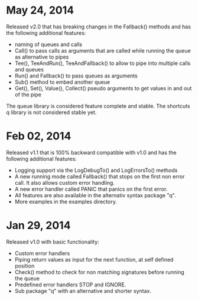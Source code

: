# May 24, 2014
Released v2.0 that has breaking changes in the Fallback() methods and has the following additional features:

- naming of queues and calls
- Call() to pass calls as arguments that are called while running the queue as
  alternative to pipes
- Tee(), TeeAndRun(), TeeAndFallback() to allow to pipe into multiple calls 
  and queues
- Run() and Fallback() to pass queues as arguments
- Sub() method to embed another queue
- Get(), Set(), Value(), Collect() pseudo arguments to get values in and out of the pipe

The queue library is considered feature complete and stable.
The shortcuts q library is not considered stable yet.

# Feb 02, 2014

Released v1.1 that is 100% backward compatible with v1.0 and has the following additional features:

- Logging support via the LogDebugTo() and LogErrorsTo() methods
- A new running mode called Fallback() that stops on the first non error call.
  It also allows custom error handling.
- A new error handler called PANIC that panics on the first error.
- All features are also available in the alternativ syntax package "q".
- More examples in the examples directory.

# Jan 29, 2014 

Released v1.0 with basic functionality:

- Custom error handlers
- Piping return values as input for the next function, at self defined position
- Check() method to check for non matching signatures before running the queue
- Predefined error handlers STOP and IGNORE.
- Sub package "q" with an alternative and shorter syntax.